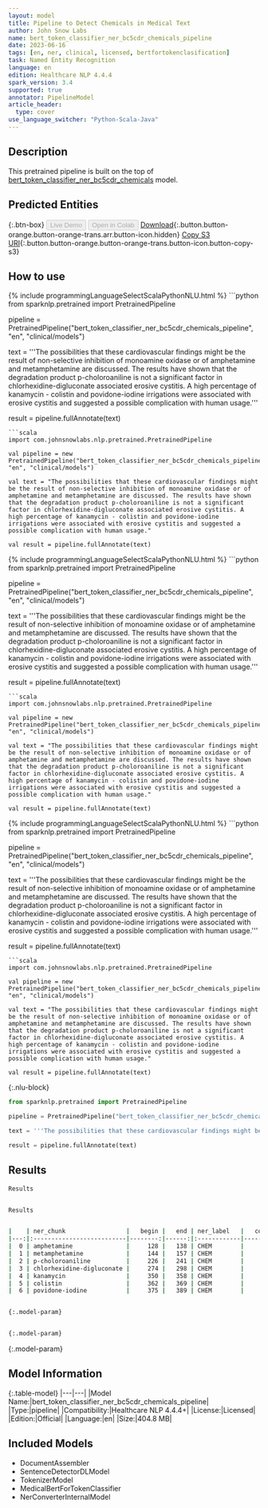 ```yaml
---
layout: model
title: Pipeline to Detect Chemicals in Medical Text
author: John Snow Labs
name: bert_token_classifier_ner_bc5cdr_chemicals_pipeline
date: 2023-06-16
tags: [en, ner, clinical, licensed, bertfortokenclasification]
task: Named Entity Recognition
language: en
edition: Healthcare NLP 4.4.4
spark_version: 3.4
supported: true
annotator: PipelineModel
article_header:
  type: cover
use_language_switcher: "Python-Scala-Java"
---
```


## Description

This pretrained pipeline is built on the top of [bert_token_classifier_ner_bc5cdr_chemicals](https://nlp.johnsnowlabs.com/2022/07/25/bert_token_classifier_ner_bc5cdr_chemicals_en_3_0.html) model.

## Predicted Entities



{:.btn-box}
<button class="button button-orange" disabled>Live Demo</button>
<button class="button button-orange" disabled>Open in Colab</button>
[Download](https://s3.amazonaws.com/auxdata.johnsnowlabs.com/clinical/models/bert_token_classifier_ner_bc5cdr_chemicals_pipeline_en_4.4.4_3.4_1686941603105.zip){:.button.button-orange.button-orange-trans.arr.button-icon.hidden}
[Copy S3 URI](s3://auxdata.johnsnowlabs.com/clinical/models/bert_token_classifier_ner_bc5cdr_chemicals_pipeline_en_4.4.4_3.4_1686941603105.zip){:.button.button-orange.button-orange-trans.button-icon.button-copy-s3}

## How to use

<div class="tabs-box" markdown="1">
{% include programmingLanguageSelectScalaPythonNLU.html %}
```python
from sparknlp.pretrained import PretrainedPipeline

pipeline = PretrainedPipeline("bert_token_classifier_ner_bc5cdr_chemicals_pipeline", "en", "clinical/models")

text = '''The possibilities that these cardiovascular findings might be the result of non-selective inhibition of monoamine oxidase or of amphetamine and metamphetamine are discussed. The results have shown that the degradation product p-choloroaniline is not a significant factor in chlorhexidine-digluconate associated erosive cystitis. A high percentage of kanamycin - colistin and povidone-iodine irrigations were associated with erosive cystitis and suggested a possible complication with human usage.'''

result = pipeline.fullAnnotate(text)
```
```scala
import com.johnsnowlabs.nlp.pretrained.PretrainedPipeline

val pipeline = new PretrainedPipeline("bert_token_classifier_ner_bc5cdr_chemicals_pipeline", "en", "clinical/models")

val text = "The possibilities that these cardiovascular findings might be the result of non-selective inhibition of monoamine oxidase or of amphetamine and metamphetamine are discussed. The results have shown that the degradation product p-choloroaniline is not a significant factor in chlorhexidine-digluconate associated erosive cystitis. A high percentage of kanamycin - colistin and povidone-iodine irrigations were associated with erosive cystitis and suggested a possible complication with human usage."

val result = pipeline.fullAnnotate(text)
```
</div>

<div class="tabs-box" markdown="1">
{% include programmingLanguageSelectScalaPythonNLU.html %}
```python
from sparknlp.pretrained import PretrainedPipeline

pipeline = PretrainedPipeline("bert_token_classifier_ner_bc5cdr_chemicals_pipeline", "en", "clinical/models")

text = '''The possibilities that these cardiovascular findings might be the result of non-selective inhibition of monoamine oxidase or of amphetamine and metamphetamine are discussed. The results have shown that the degradation product p-choloroaniline is not a significant factor in chlorhexidine-digluconate associated erosive cystitis. A high percentage of kanamycin - colistin and povidone-iodine irrigations were associated with erosive cystitis and suggested a possible complication with human usage.'''

result = pipeline.fullAnnotate(text)
```
```scala
import com.johnsnowlabs.nlp.pretrained.PretrainedPipeline

val pipeline = new PretrainedPipeline("bert_token_classifier_ner_bc5cdr_chemicals_pipeline", "en", "clinical/models")

val text = "The possibilities that these cardiovascular findings might be the result of non-selective inhibition of monoamine oxidase or of amphetamine and metamphetamine are discussed. The results have shown that the degradation product p-choloroaniline is not a significant factor in chlorhexidine-digluconate associated erosive cystitis. A high percentage of kanamycin - colistin and povidone-iodine irrigations were associated with erosive cystitis and suggested a possible complication with human usage."

val result = pipeline.fullAnnotate(text)
```
</div>

<div class="tabs-box" markdown="1">
{% include programmingLanguageSelectScalaPythonNLU.html %}
```python
from sparknlp.pretrained import PretrainedPipeline

pipeline = PretrainedPipeline("bert_token_classifier_ner_bc5cdr_chemicals_pipeline", "en", "clinical/models")

text = '''The possibilities that these cardiovascular findings might be the result of non-selective inhibition of monoamine oxidase or of amphetamine and metamphetamine are discussed. The results have shown that the degradation product p-choloroaniline is not a significant factor in chlorhexidine-digluconate associated erosive cystitis. A high percentage of kanamycin - colistin and povidone-iodine irrigations were associated with erosive cystitis and suggested a possible complication with human usage.'''

result = pipeline.fullAnnotate(text)
```
```scala
import com.johnsnowlabs.nlp.pretrained.PretrainedPipeline

val pipeline = new PretrainedPipeline("bert_token_classifier_ner_bc5cdr_chemicals_pipeline", "en", "clinical/models")

val text = "The possibilities that these cardiovascular findings might be the result of non-selective inhibition of monoamine oxidase or of amphetamine and metamphetamine are discussed. The results have shown that the degradation product p-choloroaniline is not a significant factor in chlorhexidine-digluconate associated erosive cystitis. A high percentage of kanamycin - colistin and povidone-iodine irrigations were associated with erosive cystitis and suggested a possible complication with human usage."

val result = pipeline.fullAnnotate(text)
```

{:.nlu-block}
```python
from sparknlp.pretrained import PretrainedPipeline

pipeline = PretrainedPipeline("bert_token_classifier_ner_bc5cdr_chemicals_pipeline", "en", "clinical/models")

text = '''The possibilities that these cardiovascular findings might be the result of non-selective inhibition of monoamine oxidase or of amphetamine and metamphetamine are discussed. The results have shown that the degradation product p-choloroaniline is not a significant factor in chlorhexidine-digluconate associated erosive cystitis. A high percentage of kanamycin - colistin and povidone-iodine irrigations were associated with erosive cystitis and suggested a possible complication with human usage.'''

result = pipeline.fullAnnotate(text)
```
</div>

## Results

```bash
Results


Results


|    | ner_chunk                 |   begin |   end | ner_label   |   confidence |
|---:|:--------------------------|--------:|------:|:------------|-------------:|
|  0 | amphetamine               |     128 |   138 | CHEM        |     0.999973 |
|  1 | metamphetamine            |     144 |   157 | CHEM        |     0.999972 |
|  2 | p-choloroaniline          |     226 |   241 | CHEM        |     0.588953 |
|  3 | chlorhexidine-digluconate |     274 |   298 | CHEM        |     0.999979 |
|  4 | kanamycin                 |     350 |   358 | CHEM        |     0.999978 |
|  5 | colistin                  |     362 |   369 | CHEM        |     0.999942 |
|  6 | povidone-iodine           |     375 |   389 | CHEM        |     0.999977 |


{:.model-param}


{:.model-param}
```

{:.model-param}
## Model Information

{:.table-model}
|---|---|
|Model Name:|bert_token_classifier_ner_bc5cdr_chemicals_pipeline|
|Type:|pipeline|
|Compatibility:|Healthcare NLP 4.4.4+|
|License:|Licensed|
|Edition:|Official|
|Language:|en|
|Size:|404.8 MB|

## Included Models

- DocumentAssembler
- SentenceDetectorDLModel
- TokenizerModel
- MedicalBertForTokenClassifier
- NerConverterInternalModel